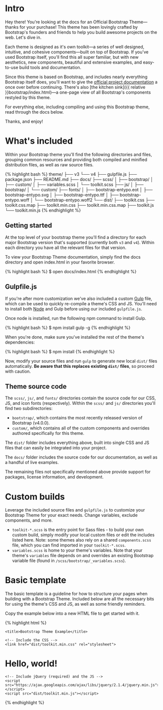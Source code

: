 # Intro

Hey there! You're looking at the docs for an Official Bootstrap Theme—thanks for your purchase! This theme has been lovingly crafted by Bootstrap's founders and friends to help you build awesome projects on the web. Let's dive in.

Each theme is designed as it's own toolkit—a series of well designed, intuitive, and cohesive components—built on top of Bootstrap. If you've used Bootstrap itself, you'll find this all super familiar, but with new aesthetics, new components, beautiful and extensive examples, and easy-to-use build tools and documentation.

Since this theme is based on Bootstrap, and includes nearly everything Bootstrap itself does, you'll want to give the [official project documentation](http://getbootstrap.com) a once over before continuing. There's also [the kitchen sink]({{ relative }}bootstrap/index.html)—a one-page view of all Bootstrap's components restyled by this theme.

For everything else, including compiling and using this Bootstrap theme, read through the docs below.

Thanks, and enjoy!

# What's included

Within your Bootstrap theme you'll find the following directories and files, grouping common resources and providing both compiled and minified distribution files, as well as raw source files.

{% highlight bash %}
theme/
  ├── v3
  └── v4
      ├── gulpfile.js
      ├── package.json
      ├── README.md
      ├── docs/
      ├── scss/
      │   ├── bootstrap/
      │   ├── custom/
      │   ├── variables.scss
      │   └── toolkit.scss
      ├── js/
      │   ├── bootstrap/
      │   └── custom/
      ├── fonts/
      │   ├── bootstrap-entypo.eot
      │   ├── bootstrap-entypo.svg
      │   ├── bootstrap-entypo.ttf
      │   ├── bootstrap-entypo.woff
      │   └── bootstrap-entypo.woff2
      └── dist/
          ├── toolkit.css
          ├── toolkit.css.map
          ├── toolkit.min.css
          ├── toolkit.min.css.map
          ├── toolkit.js
          └── toolkit.min.js
{% endhighlight %}


## Getting started

At the top level of your bootstrap theme you'll find a directory for each major Bootstrap version that's supported (currently both `v3` and `v4`). Within each directory you have all the relevant files for that version.

To view your Bootstrap Theme documentation, simply find the docs directory and open index.html in your favorite browser.

{% highlight bash %}
$ open docs/index.html
{% endhighlight %}


## Gulpfile.js

If you're after more customization we've also included a custom [Gulp](http://gulpjs.com) file, which can be used to quickly re-compile a theme's CSS and JS. You'll need to install both [Node](https://nodejs.org/en/download/) and Gulp before using our included `gulpfile.js`.

Once node is installed, run the following npm command to install Gulp.

{% highlight bash %}
$ npm install gulp -g
{% endhighlight %}

When you're done, make sure you've installed the rest of the theme's dependencies:

{% highlight bash %}
$ npm install
{% endhighlight %}

Now, modify your source files and run `gulp` to generate new local `dist/` files automatically. **Be aware that this replaces existing `dist/` files**, so proceed with caution.

## Theme source code

The `scss/`, `js/`, and `fonts/` directories contain the source code for our CSS, JS, and icon fonts (respectively). Within the `scss/` and `js/` directories you'll find two subdirectories:

- `bootstrap/`, which contains the most recently released version of Bootstrap (v4.0.0).
- `custom/`, which contains all of the custom components and overrides authored specifically for this theme.

The `dist/` folder includes everything above, built into single CSS and JS files that can easily be integrated into your project.

The `docs/` folder includes the source code for our documentation, as well as a handful of live examples.

The remaining files not specifically mentioned above provide support for packages, license information, and development.


# Custom builds

Leverage the included source files and `gulpfile.js` to customize your Bootstrap Theme for your exact needs. Change variables, exclude components, and more.

- `toolkit-*.scss` is the entry point for Sass files - to build your own custom build, simply modify your local custom files or edit the includes listed here. Note: some themes also rely on a shared `components.scss` file, which you can find imported in your `toolkit-*.scss`.
- `variables.scss` is home to your theme's variables. Note that your theme's `variables` file depends on and overrides an existing Bootstrap variable file (found in `/scss/bootstrap/_variables.scss`).


# Basic template

The basic template is a guideline for how to structure your pages when building with a Bootstrap Theme. Included below are all the necessary bits for using the theme's CSS and JS, as well as some friendly reminders.

Copy the example below into a new HTML file to get started with it.

{% highlight html %}
<!DOCTYPE html>
<html lang="en">
  <head>
    <!-- These meta tags come first. -->
    <meta charset="utf-8">
    <meta http-equiv="X-UA-Compatible" content="IE=edge">
    <meta name="viewport" content="width=device-width, initial-scale=1">

    <title>Bootstrap Theme Example</title>

    <!-- Include the CSS -->
    <link href="dist/toolkit.min.css" rel="stylesheet">

  </head>
  <body>
    <h1>Hello, world!</h1>

    <!-- Include jQuery (required) and the JS -->
    <script src="https://ajax.googleapis.com/ajax/libs/jquery/2.1.4/jquery.min.js"></script>
    <script src="dist/toolkit.min.js"></script>
  </body>
</html>
{% endhighlight %}
